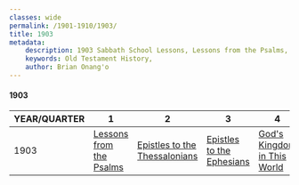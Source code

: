 ```yaml
---
classes: wide
permalink: /1901-1910/1903/
title: 1903
metadata:
    description: 1903 Sabbath School Lessons, Lessons from the Psalms, Epistles to the Thessalonians, Epistles to the Ephesians, God's Kingdom in This World
    keywords: Old Testament History,
    author: Brian Onang'o
---
```


#### 1903

YEAR/QUARTER |   1  | 2| 3| 4
-------------|------------|---|--|---
1903   |  [Lessons from the Psalms](/1901-1910/1903/quarter1) | [Epistles to the Thessalonians](/1901-1910/1903/quarter2) | [Epistles to the Ephesians](/1901-1910/1903/quarter3) | [God's Kingdom in This World](/1901-1910/1903/quarter4) |
 